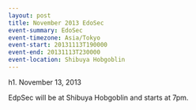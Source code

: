 ```yaml
---
layout: post
title: November 2013 EdoSec
event-summary: EdoSec
event-timezone: Asia/Tokyo
event-start: 20131113T190000
event-end: 20131113T230000
event-location: Shibuya Hobgoblin
---
```


h1. November 13, 2013

EdpSec will be at Shibuya Hobgoblin and starts at 7pm.
